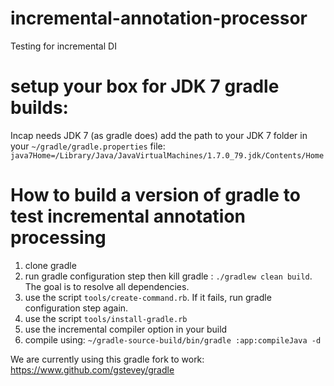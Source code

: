 # incremental-annotation-processor
Testing for incremental DI

# setup your box for JDK 7 gradle builds:

Incap needs JDK 7 (as gradle does) add the path to your JDK 7 folder in your `~/gradle/gradle.properties` file:
`java7Home=/Library/Java/JavaVirtualMachines/1.7.0_79.jdk/Contents/Home`


# How to build a version of gradle to test incremental annotation processing

1. clone gradle
1. run gradle configuration step then kill gradle : `./gradlew clean build`. The goal is to resolve all dependencies.
1. use the script `tools/create-command.rb`. If it fails, run gradle configuration step again.
1. use the script `tools/install-gradle.rb`
1. use the incremental compiler option in your build
1. compile using: `~/gradle-source-build/bin/gradle :app:compileJava -d`

We are currently using this gradle fork to work: https://www.github.com/gstevey/gradle
